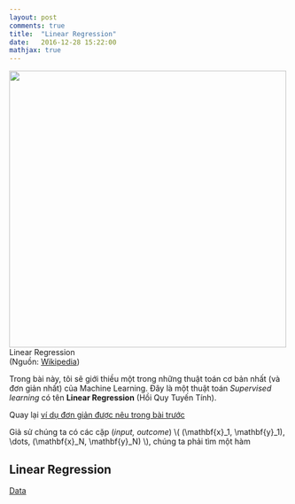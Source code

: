 ```yaml
---
layout: post
comments: true
title:  "Linear Regression"
date:   2016-12-28 15:22:00
mathjax: true
---
```




<div class="imgcap">
<div >
<a href = "/2016/12/28/linearregression/">
    <img src="https://upload.wikimedia.org/wikipedia/commons/thumb/3/3a/Linear_regression.svg/400px-Linear_regression.svg.png" width = "500"></a>
    <!-- <img src="/assets/rl/mdp.png" height="206"> -->
</div>
<div class="thecap"> Linear Regression <br> (Nguồn: <a href ="https://en.wikipedia.org/wiki/Linear_regression">Wikipedia</a>)</div>
</div>

Trong bài này, tôi sẽ giới thiều một trong những thuật toán cơ bản nhất (và đơn giản nhất) của Machine Learning. Đây là một thuật toán _Supervised learning_ có tên **Linear Regression** (Hồi Quy Tuyến Tính). 

Quay lại [ví dụ đơn giản được nêu trong bài trước](/2016/12/27/categories/)

Giả sử chúng ta có các cặp (_input, outcome_) \\( (\mathbf{x}_1, \mathbf{y}_1), \dots, (\mathbf{x}_N, \mathbf{y}_N) \\), chúng ta phải tìm một hàm 
## Linear Regression 

[Data](http://people.sc.fsu.edu/~jburkardt/datasets/regression/regression.html)